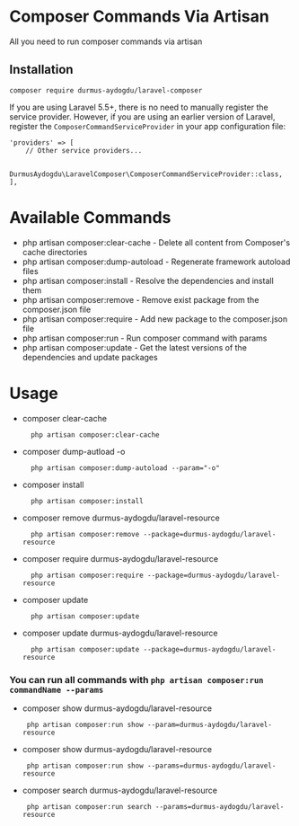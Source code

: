 # Composer Commands Via Artisan

All you need to run composer commands via artisan


## Installation

    composer require durmus-aydogdu/laravel-composer

If you are using Laravel 5.5+, there is no need to manually register the service provider.
However, if you are using an earlier version of Laravel, register the `ComposerCommandServiceProvider` in your app configuration file:

    'providers' => [
        // Other service providers...
    
        DurmusAydogdu\LaravelComposer\ComposerCommandServiceProvider::class,
    ],
   
   
# Available Commands
             
- php artisan composer:clear-cache - Delete all content from Composer's cache directories
- php artisan composer:dump-autoload - Regenerate framework autoload files
- php artisan composer:install - Resolve the dependencies and install them
- php artisan composer:remove - Remove exist package from the composer.json file
- php artisan composer:require - Add new package to the composer.json file
- php artisan composer:run - Run composer command with params
- php artisan composer:update - Get the latest versions of the dependencies and update packages
    
              
# Usage

- composer clear-cache
        
        php artisan composer:clear-cache
        
- composer dump-autload -o

        php artisan composer:dump-autoload --param="-o" 

- composer install

        php artisan composer:install
    
- composer remove durmus-aydogdu/laravel-resource  

        php artisan composer:remove --package=durmus-aydogdu/laravel-resource
        
- composer require durmus-aydogdu/laravel-resource

        php artisan composer:require --package=durmus-aydogdu/laravel-resource
       
- composer update

        php artisan composer:update

- composer update durmus-aydogdu/laravel-resource

        php artisan composer:update --package=durmus-aydogdu/laravel-resource       

### You can run all commands with  `php artisan composer:run commandName --params`

- composer show durmus-aydogdu/laravel-resource
   
       php artisan composer:run show --param=durmus-aydogdu/laravel-resource
          
- composer show durmus-aydogdu/laravel-resource
   
       php artisan composer:run show --params=durmus-aydogdu/laravel-resource
                        
- composer search durmus-aydogdu/laravel-resource

       php artisan composer:run search --params=durmus-aydogdu/laravel-resource